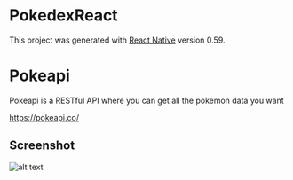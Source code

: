 # PokedexReact

This project was generated with [React Native](https://facebook.github.io/react-native/) version 0.59.

# Pokeapi

Pokeapi is a RESTful API where you can get all the pokemon data you want

https://pokeapi.co/

## Screenshot

![alt text](https://github.com/ammani94/PokedexReact/tree/master/assets/Screenshot1.png)
